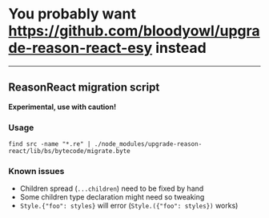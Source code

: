 # You probably want https://github.com/bloodyowl/upgrade-reason-react-esy instead

---

## ReasonReact migration script

**Experimental, use with caution!**

### Usage

```console
find src -name "*.re" | ./node_modules/upgrade-reason-react/lib/bs/bytecode/migrate.byte
```

### Known issues

- Children spread (`...children`) need to be fixed by hand
- Some children type declaration might need so tweaking
- `Style.{"foo": styles}` will error (`Style.({"foo": styles})` works)
